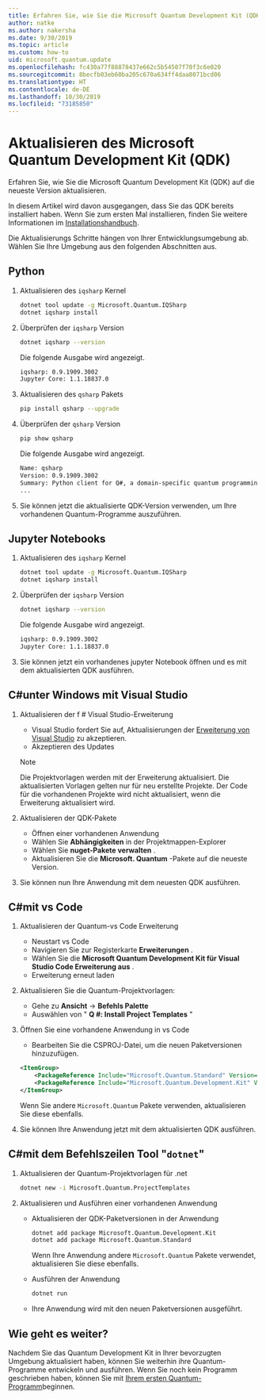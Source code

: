 ```yaml
---
title: Erfahren Sie, wie Sie die Microsoft Quantum Development Kit (QDK) aktualisieren.
author: natke
ms.author: nakersha
ms.date: 9/30/2019
ms.topic: article
ms.custom: how-to
uid: microsoft.quantum.update
ms.openlocfilehash: fc430a77f88878437e662c5b54507f70f3c6e020
ms.sourcegitcommit: 8becfb03eb60ba205c670a634ff4daa8071bcd06
ms.translationtype: HT
ms.contentlocale: de-DE
ms.lasthandoff: 10/30/2019
ms.locfileid: "73185850"
---
```

# <a name="update-the-microsoft-quantum-development-kit-qdk"></a>Aktualisieren des Microsoft Quantum Development Kit (QDK)

Erfahren Sie, wie Sie die Microsoft Quantum Development Kit (QDK) auf die neueste Version aktualisieren.

In diesem Artikel wird davon ausgegangen, dass Sie das QDK bereits installiert haben. Wenn Sie zum ersten Mal installieren, finden Sie weitere Informationen im [Installationshandbuch](xref:microsoft.quantum.install).

Die Aktualisierungs Schritte hängen von Ihrer Entwicklungsumgebung ab. Wählen Sie Ihre Umgebung aus den folgenden Abschnitten aus.

## <a name="python"></a>Python

1. Aktualisieren des `iqsharp` Kernel

    ```bash
    dotnet tool update -g Microsoft.Quantum.IQSharp
    dotnet iqsharp install
    ```

1. Überprüfen der `iqsharp` Version

    ```bash
    dotnet iqsharp --version
    ```

    Die folgende Ausgabe wird angezeigt.

    ```bash
    iqsharp: 0.9.1909.3002
    Jupyter Core: 1.1.18837.0
    ```

1. Aktualisieren des `qsharp` Pakets

    ```bash
    pip install qsharp --upgrade
    ```

1. Überprüfen der `qsharp` Version

    ```bash
    pip show qsharp
    ```

    Die folgende Ausgabe wird angezeigt.

    ```bash
    Name: qsharp
    Version: 0.9.1909.3002
    Summary: Python client for Q#, a domain-specific quantum programming language
    ...
    ```

1. Sie können jetzt die aktualisierte QDK-Version verwenden, um Ihre vorhandenen Quantum-Programme auszuführen.

## <a name="jupyter-notebooks"></a>Jupyter Notebooks

1. Aktualisieren des `iqsharp` Kernel

    ```bash
    dotnet tool update -g Microsoft.Quantum.IQSharp
    dotnet iqsharp install
    ```

1. Überprüfen der `iqsharp` Version

    ```bash
    dotnet iqsharp --version
    ```

    Die folgende Ausgabe wird angezeigt.

    ```bash
    iqsharp: 0.9.1909.3002
    Jupyter Core: 1.1.18837.0
    ```

1. Sie können jetzt ein vorhandenes jupyter Notebook öffnen und es mit dem aktualisierten QDK ausführen.

## <a name="c-on-windows-using-visual-studio"></a>C#unter Windows mit Visual Studio

1. Aktualisieren der f # Visual Studio-Erweiterung

    - Visual Studio fordert Sie auf, Aktualisierungen der [Erweiterung von Visual Studio](https://marketplace.visualstudio.com/items?itemName=quantum.DevKit) zu akzeptieren.
    - Akzeptieren des Updates

    > [!NOTE]
    > Die Projektvorlagen werden mit der Erweiterung aktualisiert. Die aktualisierten Vorlagen gelten nur für neu erstellte Projekte. Der Code für die vorhandenen Projekte wird nicht aktualisiert, wenn die Erweiterung aktualisiert wird.

1. Aktualisieren der QDK-Pakete

    - Öffnen einer vorhandenen Anwendung
    - Wählen Sie **Abhängigkeiten** in der Projektmappen-Explorer
    - Wählen Sie **nuget-Pakete verwalten** .
    - Aktualisieren Sie die **Microsoft. Quantum** -Pakete auf die neueste Version.

1. Sie können nun Ihre Anwendung mit dem neuesten QDK ausführen.

## <a name="c-using-vs-code"></a>C#mit vs Code

1. Aktualisieren der Quantum-vs Code Erweiterung

    - Neustart vs Code
    - Navigieren Sie zur Registerkarte **Erweiterungen** .
    - Wählen Sie die **Microsoft Quantum Development Kit für Visual Studio Code Erweiterung aus** .
    - Erweiterung erneut laden

1. Aktualisieren Sie die Quantum-Projektvorlagen:

   - Gehe zu **Ansicht** -> **Befehls Palette**
   - Auswählen von " **Q #: Install Project Templates** "

1. Öffnen Sie eine vorhandene Anwendung in vs Code

   - Bearbeiten Sie die CSPROJ-Datei, um die neuen Paketversionen hinzuzufügen.

    ```xml
    <ItemGroup>
        <PackageReference Include="Microsoft.Quantum.Standard" Version="0.9.1909.3002" />
        <PackageReference Include="Microsoft.Quantum.Development.Kit" Version="0.9.1909.3002" />
    </ItemGroup>
    ```

    Wenn Sie andere `Microsoft.Quantum` Pakete verwenden, aktualisieren Sie diese ebenfalls.

1. Sie können Ihre Anwendung jetzt mit dem aktualisierten QDK ausführen.

## <a name="c-using-the-dotnet-command-line-tool"></a>C#mit dem Befehlszeilen Tool "`dotnet`"

1. Aktualisieren der Quantum-Projektvorlagen für .net

    ```bash
    dotnet new -i Microsoft.Quantum.ProjectTemplates
    ```

1. Aktualisieren und Ausführen einer vorhandenen Anwendung

    - Aktualisieren der QDK-Paketversionen in der Anwendung

        ```bash
        dotnet add package Microsoft.Quantum.Development.Kit
        dotnet add package Microsoft.Quantum.Standard
        ```

        Wenn Ihre Anwendung andere `Microsoft.Quantum` Pakete verwendet, aktualisieren Sie diese ebenfalls.

    - Ausführen der Anwendung

        ```bash
        dotnet run
        ```

    - Ihre Anwendung wird mit den neuen Paketversionen ausgeführt.

## <a name="whats-next"></a>Wie geht es weiter?

Nachdem Sie das Quantum Development Kit in Ihrer bevorzugten Umgebung aktualisiert haben, können Sie weiterhin ihre Quantum-Programme entwickeln und ausführen. Wenn Sie noch kein Programm geschrieben haben, können Sie mit [Ihrem ersten Quantum-Programm](xref:microsoft.quantum.write-program)beginnen.
